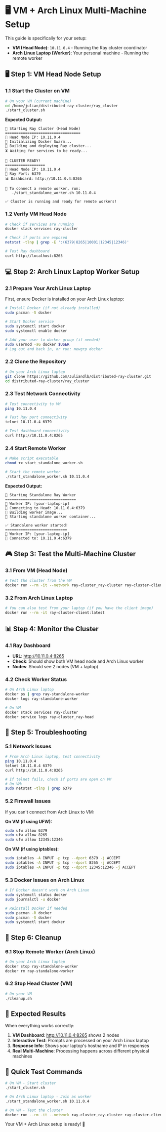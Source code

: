 # 🖥️ VM + Arch Linux Multi-Machine Setup

This guide is specifically for your setup:
- **VM (Head Node)**: `10.11.0.4` - Running the Ray cluster coordinator
- **Arch Linux Laptop (Worker)**: Your personal machine - Running the remote worker

## 🖥️ **Step 1: VM Head Node Setup**

### **1.1 Start the Cluster on VM**
```bash
# On your VM (current machine)
cd /home/julian/distributed-ray-cluster/ray_cluster
./start_cluster.sh
```

**Expected Output:**
```
🚀 Starting Ray Cluster (Head Node)
==================================
📍 Head Node IP: 10.11.0.4
🔧 Initializing Docker Swarm...
🔨 Building and deploying Ray cluster...
⏳ Waiting for services to be ready...

🎯 CLUSTER READY!
==================
📍 Head Node IP: 10.11.0.4
🔌 Ray Port: 6379
📊 Dashboard: http://10.11.0.4:8265

🔗 To connect a remote worker, run:
   ./start_standalone_worker.sh 10.11.0.4

✅ Cluster is running and ready for remote workers!
```

### **1.2 Verify VM Head Node**
```bash
# Check if services are running
docker stack services ray-cluster

# Check if ports are exposed
netstat -tlnp | grep -E ':(6379|8265|10001|12345|12346)'

# Test Ray dashboard
curl http://localhost:8265
```

## 💻 **Step 2: Arch Linux Laptop Worker Setup**

### **2.1 Prepare Your Arch Linux Laptop**

First, ensure Docker is installed on your Arch Linux laptop:
```bash
# Install Docker (if not already installed)
sudo pacman -S docker

# Start Docker service
sudo systemctl start docker
sudo systemctl enable docker

# Add your user to docker group (if needed)
sudo usermod -aG docker $USER
# Log out and back in, or run: newgrp docker
```

### **2.2 Clone the Repository**
```bash
# On your Arch Linux laptop
git clone https://github.com/Juliandlb/distributed-ray-cluster.git
cd distributed-ray-cluster/ray_cluster
```

### **2.3 Test Network Connectivity**
```bash
# Test connectivity to VM
ping 10.11.0.4

# Test Ray port connectivity
telnet 10.11.0.4 6379

# Test dashboard connectivity
curl http://10.11.0.4:8265
```

### **2.4 Start Remote Worker**
```bash
# Make script executable
chmod +x start_standalone_worker.sh

# Start the remote worker
./start_standalone_worker.sh 10.11.0.4
```

**Expected Output:**
```
🤖 Starting Standalone Ray Worker
================================
📍 Worker IP: [your-laptop-ip]
🔗 Connecting to Head: 10.11.0.4:6379
🔨 Building worker image...
🚀 Starting standalone worker container...

✅ Standalone worker started!
============================
📍 Worker IP: [your-laptop-ip]
🔗 Connected to: 10.11.0.4:6379
```

## 🎮 **Step 3: Test the Multi-Machine Cluster**

### **3.1 From VM (Head Node)**
```bash
# Test the cluster from the VM
docker run --rm -it --network ray-cluster_ray-cluster ray-cluster-client:latest
```

### **3.2 From Arch Linux Laptop**
```bash
# You can also test from your laptop (if you have the client image)
docker run --rm -it ray-cluster-client:latest
```

## 📊 **Step 4: Monitor the Cluster**

### **4.1 Ray Dashboard**
- **URL**: http://10.11.0.4:8265
- **Check**: Should show both VM head node and Arch Linux worker
- **Nodes**: Should see 2 nodes (VM + laptop)

### **4.2 Check Worker Status**
```bash
# On Arch Linux laptop
docker ps | grep ray-standalone-worker
docker logs ray-standalone-worker

# On VM
docker stack services ray-cluster
docker service logs ray-cluster_ray-head
```

## 🔧 **Step 5: Troubleshooting**

### **5.1 Network Issues**
```bash
# From Arch Linux laptop, test connectivity
ping 10.11.0.4
telnet 10.11.0.4 6379
curl http://10.11.0.4:8265

# If telnet fails, check if ports are open on VM
# On VM:
sudo netstat -tlnp | grep 6379
```

### **5.2 Firewall Issues**
If you can't connect from Arch Linux to VM:

**On VM (if using UFW):**
```bash
sudo ufw allow 6379
sudo ufw allow 8265
sudo ufw allow 12345:12346
```

**On VM (if using iptables):**
```bash
sudo iptables -A INPUT -p tcp --dport 6379 -j ACCEPT
sudo iptables -A INPUT -p tcp --dport 8265 -j ACCEPT
sudo iptables -A INPUT -p tcp --dport 12345:12346 -j ACCEPT
```

### **5.3 Docker Issues on Arch Linux**
```bash
# If Docker doesn't work on Arch Linux
sudo systemctl status docker
sudo journalctl -u docker

# Reinstall Docker if needed
sudo pacman -R docker
sudo pacman -S docker
sudo systemctl start docker
```

## 🧹 **Step 6: Cleanup**

### **6.1 Stop Remote Worker (Arch Linux)**
```bash
# On your Arch Linux laptop
docker stop ray-standalone-worker
docker rm ray-standalone-worker
```

### **6.2 Stop Head Cluster (VM)**
```bash
# On your VM
./cleanup.sh
```

## 🎯 **Expected Results**

When everything works correctly:

1. **VM Dashboard**: http://10.11.0.4:8265 shows 2 nodes
2. **Interactive Test**: Prompts are processed on your Arch Linux laptop
3. **Response Info**: Shows your laptop's hostname and IP in responses
4. **Real Multi-Machine**: Processing happens across different physical machines

## 🚀 **Quick Test Commands**

```bash
# On VM - Start cluster
./start_cluster.sh

# On Arch Linux laptop - Join as worker
./start_standalone_worker.sh 10.11.0.4

# On VM - Test the cluster
docker run --rm -it --network ray-cluster_ray-cluster ray-cluster-client:latest
```

Your VM + Arch Linux setup is ready! 🎉 
